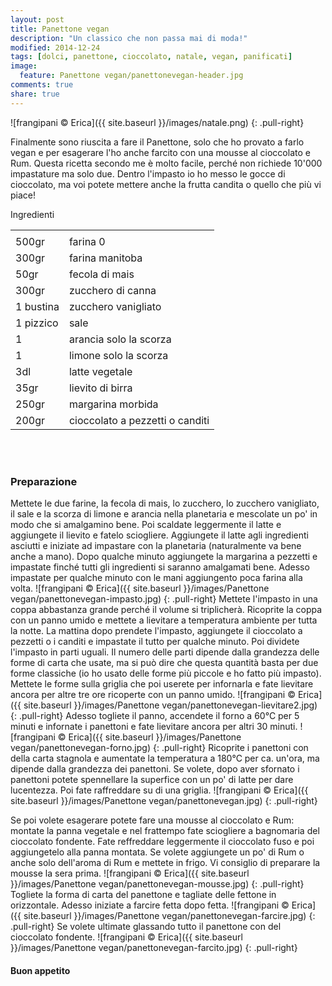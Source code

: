 ```yaml
---
layout: post
title: Panettone vegan
description: "Un classico che non passa mai di moda!"
modified: 2014-12-24
tags: [dolci, panettone, cioccolato, natale, vegan, panificati]
image:
  feature: Panettone vegan/panettonevegan-header.jpg
comments: true
share: true
---
```


![frangipani © Erica]({{ site.baseurl }}/images/natale.png)
{: .pull-right}

Finalmente sono riuscita a fare il Panettone, solo che ho provato a farlo vegan e per esagerare l'ho anche farcito con una mousse al cioccolato e Rum. Questa ricetta secondo me è molto facile, perché non richiede 10'000 impastature ma solo due. Dentro l'impasto io ho messo le gocce di cioccolato, ma voi potete mettere anche la frutta candita o quello che più vi piace!


<div class="ingredients">
  <div class="ingredients-title">Ingredienti</div>
  <table>
    <tbody>
      <tr>
        <td></td>
      </tr>
        <td>500gr</td>
        <td>farina 0</td>
      </tr>
      <tr>
        <td>300gr</td>
        <td>farina manitoba</td>
      </tr>
      <tr>
        <td>50gr</td>
        <td>fecola di mais</td>
      </tr>
      <tr>
        <td>300gr</td>
        <td>zucchero di canna</td>
      </tr>
      <tr>
        <td>1 bustina</td>
        <td>zucchero vanigliato</td>
      </tr>
      <tr>
        <td>1 pizzico</td>
        <td>sale</td>
      </tr>
      <tr>
        <td>1</td>
        <td>arancia solo la scorza</td>
      </tr>
      <tr>
        <td>1</td>
        <td>limone solo la scorza</td>
      </tr>
      <tr>
        <td>3dl</td>
        <td>latte vegetale</td>
      </tr>
      <tr>
        <td>35gr</td>
        <td>lievito di birra</td>
      </tr>
      <tr>
        <td>250gr</td>
        <td>margarina morbida</td>
      </tr>
      <tr>
        <td>200gr</td>
        <td>cioccolato a pezzetti o canditi</td>
      </tr>
    </tbody>
  </table>
  <br></br>
</div>


<h3>
  <font color="grey">
    <i class="icon-cogs"></i>
  </font> Preparazione
</h3>

Mettete le due farine, la fecola di mais, lo zucchero, lo zucchero vanigliato, il sale e la scorza di limone e arancia nella planetaria e mescolate un po' in modo che si amalgamino bene. Poi scaldate leggermente il latte e aggiungete il lievito e fatelo sciogliere. Aggiungete il latte agli ingredienti asciutti e iniziate ad impastare con la planetaria (naturalmente va bene anche a mano). Dopo qualche minuto aggiungete la margarina a pezzetti e impastate finché tutti gli ingredienti si saranno amalgamati bene. Adesso impastate per qualche minuto con le mani aggiungento poca farina alla volta.
![frangipani © Erica]({{ site.baseurl }}/images/Panettone vegan/panettonevegan-impasto.jpg)
{: .pull-right}
Mettete l'impasto in una coppa abbastanza grande perché il volume si triplicherà. Ricoprite la coppa con un panno umido e mettete a lievitare a temperatura ambiente per tutta la notte. La mattina dopo prendete l'impasto, aggiungete il cioccolato a pezzetti o i canditi e impastate il tutto per qualche minuto. Poi dividete l'impasto in parti uguali. Il numero delle parti dipende dalla grandezza delle forme di carta che usate, ma si può dire che questa quantità basta per due forme classiche (io ho usato delle forme più piccole e ho fatto più impasto). Mettete le forme sulla griglia che poi userete per infornarla e fate lievitare ancora per altre tre ore ricoperte con un panno umido.
![frangipani © Erica]({{ site.baseurl }}/images/Panettone vegan/panettonevegan-lievitare2.jpg)
{: .pull-right}
Adesso togliete il panno, accendete il forno a 60°C per 5 minuti e infornate i panettoni e fate lievitare ancora per altri 30 minuti.
![frangipani © Erica]({{ site.baseurl }}/images/Panettone vegan/panettonevegan-forno.jpg)
{: .pull-right}
Ricoprite i panettoni con della carta stagnola e aumentate la temperatura a 180°C per ca. un'ora, ma dipende dalla grandezza dei panettoni. Se volete, dopo aver sfornato i panettoni potete spennellare la superfice con un po' di latte per dare lucentezza. Poi fate raffreddare su di una griglia.
![frangipani © Erica]({{ site.baseurl }}/images/Panettone vegan/panettonevegan.jpg)
{: .pull-right}

Se poi volete esagerare potete fare una mousse al cioccolato e Rum: montate la panna vegetale e nel frattempo fate sciogliere a bagnomaria del cioccolato fondente. Fate reffreddare leggermente il cioccolato fuso e poi aggiungetelo alla panna montata. Se volete aggiungete un po' di Rum o anche solo dell'aroma di Rum e mettete in frigo. Vi consiglio di preparare la mousse la sera prima.
![frangipani © Erica]({{ site.baseurl }}/images/Panettone vegan/panettonevegan-mousse.jpg)
{: .pull-right}
Togliete la forma di carta del panettone e tagliate delle fettone in orizzontale. Adesso iniziate a farcire fetta dopo fetta.
![frangipani © Erica]({{ site.baseurl }}/images/Panettone vegan/panettonevegan-farcire.jpg)
{: .pull-right}
Se volete ultimate glassando tutto il panettone con del cioccolato fondente.
![frangipani © Erica]({{ site.baseurl }}/images/Panettone vegan/panettonevegan-farcito.jpg)
{: .pull-right}

<h4>Buon appetito
  <font color="red">
    <i class="icon-smile"></i>
  </font>
</h4>
